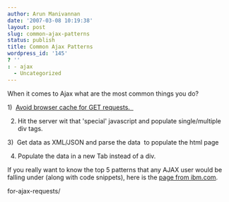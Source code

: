 ```yaml
---
author: Arun Manivannan
date: '2007-03-08 10:19:38'
layout: post
slug: common-ajax-patterns
status: publish
title: Common Ajax Patterns
wordpress_id: '145'
? ''
: - ajax
  - Uncategorized
---
```


When it comes to Ajax what are the most common things you do?

1)  [Avoid browser cache for GET requests.  ][1]

2) Hit the server wit that 'special' javascript and populate single/multiple
div tags.

3)  Get data as XML/JSON and parse the data  to populate the html page

4) Populate the data in a new Tab instead of a div.

If you really want to know the top 5 patterns that any AJAX user would be
falling under (along with code snippets), here is the [page from ibm.com][2].

   [1]: http://www.arunma.com/2007/03/06/avoid-caching-in-internet-explorer-
for-ajax-requests/

   [2]:
http://www-128.ibm.com/developerworks/xml/library/x-ajaxxml2/index.html


